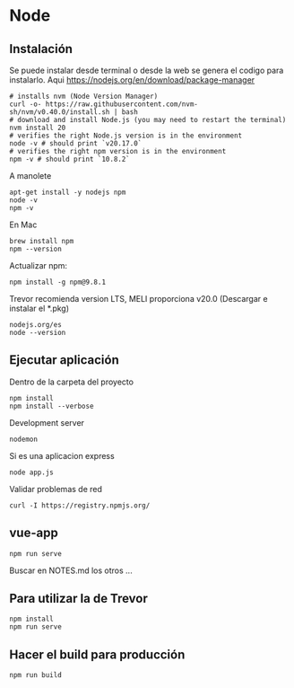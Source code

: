 # Node

## Instalación

Se puede instalar desde terminal o desde la web se genera el codigo para instalarlo. Aqui <https://nodejs.org/en/download/package-manager>

    # installs nvm (Node Version Manager)
    curl -o- https://raw.githubusercontent.com/nvm-sh/nvm/v0.40.0/install.sh | bash
    # download and install Node.js (you may need to restart the terminal)
    nvm install 20
    # verifies the right Node.js version is in the environment
    node -v # should print `v20.17.0`
    # verifies the right npm version is in the environment
    npm -v # should print `10.8.2`


A manolete

    apt-get install -y nodejs npm
    node -v
    npm -v

En Mac

    brew install npm
    npm --version

Actualizar npm:

    npm install -g npm@9.8.1

Trevor recomienda version LTS, MELI proporciona v20.0 (Descargar e instalar el *.pkg)

    nodejs.org/es
    node --version


## Ejecutar aplicación
   
Dentro de la carpeta del proyecto
   
    npm install
    npm install --verbose

Development server

    nodemon

Si es una aplicacion express

    node app.js

Validar problemas de red

    curl -I https://registry.npmjs.org/


## vue-app

    npm run serve

Buscar en NOTES.md los otros ...



## Para utilizar la de Trevor

    npm install
    npm run serve



## Hacer el build para producción

    npm run build


